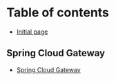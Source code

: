 # Table of contents

* [Initial page](README.md)

## Spring Cloud Gateway

* [Spring Cloud Gateway](spring-cloud-gateway/spring-cloud-gateway.md)


